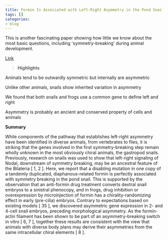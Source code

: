 ```yaml
---
title: Formin Is Associated with Left-Right Asymmetry in the Pond Snail and the Frog
tags: []
categories:
- blog
---
```

This is another fascinating paper showing how little we know about the most
basic questions, including 'symmetry-breaking' during animal development.
<!--more-->

[Link](http://www.cell.com/current-biology/abstract/S0960-9822%2816%2900056-7)

> **Highlights**

Animals tend to be outwardly symmetric but internally are asymmetric

Unlike other animals, snails show inherited variation in asymmetry

We found that both snails and frogs use a common gene to define left and right

Asymmetry is probably an ancient and conserved property of cells and animals

**Summary**

While components of the pathway that establishes left-right asymmetry have
been identified in diverse animals, from vertebrates to flies, it is striking
that the genes involved in the first symmetry-breaking step remain wholly
unknown in the most obviously chiral animals, the gastropod snails.
Previously, research on snails was used to show that left-right signaling of
Nodal, downstream of symmetry breaking, may be an ancestral feature of the
Bilateria [ 1, 2 ]. Here, we report that a disabling mutation in one copy of a
tandemly duplicated, diaphanous-related formin is perfectly associated with
symmetry breaking in the pond snail. This is supported by the observation that
an anti-formin drug treatment converts dextral snail embryos to a sinistral
phenocopy, and in frogs, drug inhibition or overexpression by microinjection
of formin has a chirality-randomizing effect in early (pre-cilia) embryos.
Contrary to expectations based on existing models [ 35 ], we discovered
asymmetric gene expression in 2- and 4-cell snail embryos, preceding
morphological asymmetry. As the formin-actin filament has been shown to be
part of an asymmetry-breaking switch in vitro [ 6, 7 ], together these results
are consistent with the view that animals with diverse body plans may derive
their asymmetries from the same intracellular chiral elements [ 8 ].

